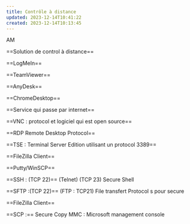 ```yaml
---
title: Contrôle à distance
updated: 2023-12-14T10:41:22
created: 2023-12-14T10:13:45
---
```


AM

==Solution de control à distance==

==LogMeIn==

==TeamViewer==

==AnyDesk==

==ChromeDesktop==

==Service qui passe par internet==

==VNC : protocol et logiciel qui est open source==

==RDP Remote Desktop Protocol==

==TSE : Terminal Server Edition utilisant un protocol 3389==

==FileZilla Client==

==Putty/WinSCP==

==SSH : (TCP 22)== (Telnet) (TCP 23) Secure Shell

==SFTP :(TCP 22)== (FTP : TCP21) File transfert Protocol s pour secure

==FileZilla Client==

==SCP :== Secure Copy
MMC : Microsoft management console

